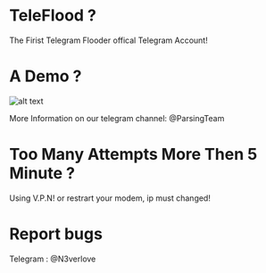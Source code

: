 # TeleFlood ?
The Firist Telegram Flooder offical Telegram Account!

# A Demo ?

![alt text](https://github.com/ParsingTeam/TeleFlood/blob/master/Demo.jpg) 

More Information on our telegram channel: @ParsingTeam

# Too Many Attempts More Then 5 Minute ?

Using V.P.N! or restrart your modem, ip must changed!

# Report bugs
Telegram : @N3verlove
